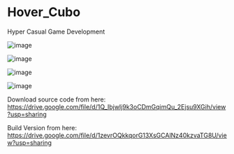 # Hover_Cubo
Hyper Casual Game Development

![image](https://user-images.githubusercontent.com/52004589/139611589-45da3b9e-1ae3-4c3b-88e6-2faac73078a4.png)

![image](https://user-images.githubusercontent.com/52004589/139611609-ede14674-9bc4-4258-9817-0a89fffc68af.png)

![image](https://user-images.githubusercontent.com/52004589/139611779-4af2f1de-6792-4067-98a7-d3b224b3c198.png)


![image](https://user-images.githubusercontent.com/52004589/139611639-b90fb0da-28e6-4df7-9ff2-1f221a481441.png)


Download source code from here:
https://drive.google.com/file/d/1Q_IbjwIj9k3oCDmGqimQu_2Ejsu9XGih/view?usp=sharing

Build Version from here:
https://drive.google.com/file/d/1zevrOQkkqorG13XsGCAlNz40kzvaTG8U/view?usp=sharing



